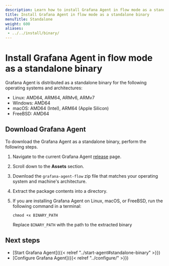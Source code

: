 ```yaml
---
description: Learn how to install Grafana Agent in flow mode as a standalone binary
title: Install Grafana Agent in flow mode as a standalone binary
menuTitle: Standalone
weight: 600
aliases:
 - ../../install/binary/
---
```


# Install Grafana Agent in flow mode as a standalone binary

Grafana Agent is distributed as a standalone binary for the following operating systems and architectures:

* Linux: AMD64, ARM64, ARMv6, ARMv7
* Windows: AMD64
* macOS: AMD64 (Intel), ARM64 (Apple Silicon)
* FreeBSD: AMD64

## Download Grafana Agent

To download the Grafana Agent as a standalone binary, perform the following steps.

1. Navigate to the current Grafana Agent [release](https://github.com/grafana/agent/releases) page.

1. Scroll down to the **Assets** section.

1. Download the `grafana-agent-flow` zip file that matches your operating system and machine's architecture.

1. Extract the package contents into a directory.

1. If you are installing Grafana Agent on Linux, macOS, or FreeBSD, run the following command in a terminal:

   ```shell
   chmod +x BINARY_PATH
   ```

   Replace `BINARY_PATH` with the path to the extracted binary

## Next steps

* [Start Grafana Agent]({{< relref "../start-agent#standalone-binary" >}})
* [Configure Grafana Agent]({{< relref "../configure/" >}})
